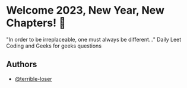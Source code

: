 # Welcome 2023, New Year, New Chapters! 👋

"In order to be irreplaceable, one must always be different..."
 Daily Leet Coding and Geeks for geeks questions


## Authors
- [@terrible-loser](https://github.com/terribleloser-Vivek)
